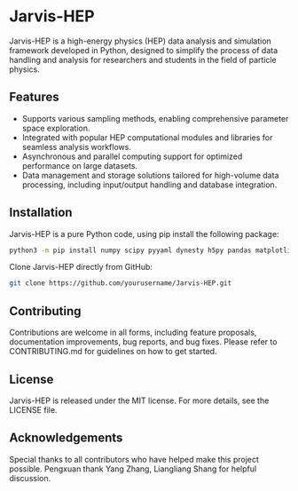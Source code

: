 # Jarvis-HEP

Jarvis-HEP is a high-energy physics (HEP) data analysis and simulation framework developed in Python, designed to simplify the process of data handling and analysis for researchers and students in the field of particle physics.

## Features

- Supports various sampling methods, enabling comprehensive parameter space exploration.
- Integrated with popular HEP computational modules and libraries for seamless analysis workflows.
- Asynchronous and parallel computing support for optimized performance on large datasets.
- Data management and storage solutions tailored for high-volume data processing, including input/output handling and database integration.

## Installation
Jarvis-HEP is a pure Python code, using pip install the following package:

```bash
python3 -m pip install numpy scipy pyyaml dynesty h5py pandas matplotlib pyhf networkx xslha pyslha xmltodict shapely emoji prettytable aiofiles sqlalchemy loguru 
```

Clone Jarvis-HEP directly from GitHub:

```bash
git clone https://github.com/yourusername/Jarvis-HEP.git
```

## Contributing
Contributions are welcome in all forms, including feature proposals, documentation improvements, bug reports, and bug fixes. Please refer to CONTRIBUTING.md for guidelines on how to get started.

## License
Jarvis-HEP is released under the MIT license. For more details, see the LICENSE file.

## Acknowledgements
Special thanks to all contributors who have helped make this project possible.
    Pengxuan thank Yang Zhang, Liangliang Shang for helpful discussion. 
